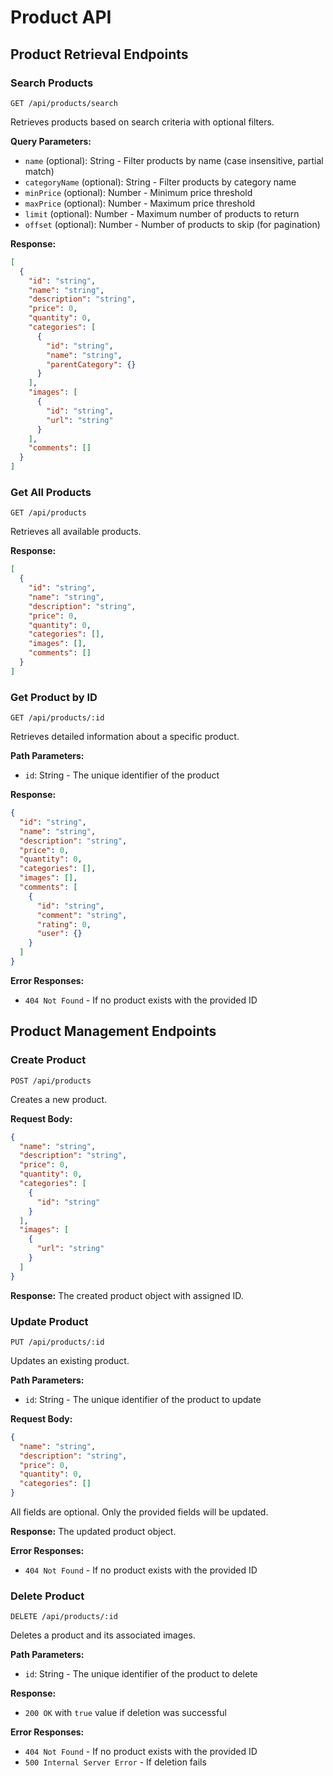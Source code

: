 # Product API 

## Product Retrieval Endpoints

### Search Products
```
GET /api/products/search
```

Retrieves products based on search criteria with optional filters.

**Query Parameters:**
- `name` (optional): String - Filter products by name (case insensitive, partial match)
- `categoryName` (optional): String - Filter products by category name
- `minPrice` (optional): Number - Minimum price threshold
- `maxPrice` (optional): Number - Maximum price threshold
- `limit` (optional): Number - Maximum number of products to return
- `offset` (optional): Number - Number of products to skip (for pagination)

**Response:**
```json
[
  {
    "id": "string",
    "name": "string",
    "description": "string",
    "price": 0,
    "quantity": 0,
    "categories": [
      {
        "id": "string",
        "name": "string",
        "parentCategory": {}
      }
    ],
    "images": [
      {
        "id": "string",
        "url": "string"
      }
    ],
    "comments": []
  }
]
```

### Get All Products
```
GET /api/products
```

Retrieves all available products.

**Response:**
```json
[
  {
    "id": "string",
    "name": "string",
    "description": "string",
    "price": 0,
    "quantity": 0,
    "categories": [],
    "images": [],
    "comments": []
  }
]
```

### Get Product by ID
```
GET /api/products/:id
```

Retrieves detailed information about a specific product.

**Path Parameters:**
- `id`: String - The unique identifier of the product

**Response:**
```json
{
  "id": "string",
  "name": "string",
  "description": "string",
  "price": 0,
  "quantity": 0,
  "categories": [],
  "images": [],
  "comments": [
    {
      "id": "string",
      "comment": "string",
      "rating": 0,
      "user": {}
    }
  ]
}
```

**Error Responses:**
- `404 Not Found` - If no product exists with the provided ID

## Product Management Endpoints

### Create Product
```
POST /api/products
```

Creates a new product.

**Request Body:**
```json
{
  "name": "string",
  "description": "string",
  "price": 0,
  "quantity": 0,
  "categories": [
    {
      "id": "string"
    }
  ],
  "images": [
    {
      "url": "string"
    }
  ]
}
```

**Response:**
The created product object with assigned ID.

### Update Product
```
PUT /api/products/:id
```

Updates an existing product.

**Path Parameters:**
- `id`: String - The unique identifier of the product to update

**Request Body:**
```json
{
  "name": "string",
  "description": "string",
  "price": 0,
  "quantity": 0,
  "categories": []
}
```
All fields are optional. Only the provided fields will be updated.

**Response:**
The updated product object.

**Error Responses:**
- `404 Not Found` - If no product exists with the provided ID

### Delete Product
```
DELETE /api/products/:id
```

Deletes a product and its associated images.

**Path Parameters:**
- `id`: String - The unique identifier of the product to delete

**Response:**
- `200 OK` with `true` value if deletion was successful

**Error Responses:**
- `404 Not Found` - If no product exists with the provided ID
- `500 Internal Server Error` - If deletion fails